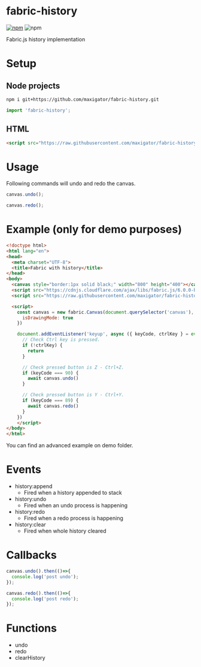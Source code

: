 # fabric-history

[![npm](https://img.shields.io/npm/v/fabric-history)](https://www.npmjs.com/package/fabric-history) ![npm](https://img.shields.io/npm/dw/fabric-history)

Fabric.js history implementation

# Setup

## Node projects
```bash
npm i git+https://github.com/maxigator/fabric-history.git
```

```javascript
import 'fabric-history';
```

## HTML

```html
<script src="https://raw.githubusercontent.com/maxigator/fabric-history/master/src/index.min.js"></script>
```

# Usage

Following commands will undo and redo the canvas.

```javascript
canvas.undo();

canvas.redo();
```

# Example (only for demo purposes)

```html
<!doctype html>
<html lang="en">
<head>
  <meta charset="UTF-8">
  <title>Fabric with history</title>
</head>
<body>
  <canvas style="border:1px solid black;" width="800" height="400"></canvas>
  <script src="https://cdnjs.cloudflare.com/ajax/libs/fabric.js/6.0.0-beta5/fabric.min.js"></script>
  <script src="https://raw.githubusercontent.com/maxigator/fabric-history/master/src/index.min.js"></script>

  <script>
    const canvas = new fabric.Canvas(document.querySelector('canvas'), {
      isDrawingMode: true
    })

    document.addEventListener('keyup', async ({ keyCode, ctrlKey } = event) => {
      // Check Ctrl key is pressed.
      if (!ctrlKey) {
        return
      }

      // Check pressed button is Z - Ctrl+Z.
      if (keyCode === 90) {
        await canvas.undo()
      }

      // Check pressed button is Y - Ctrl+Y.
      if (keyCode === 89) {
        await canvas.redo()
      }
    })
    </script>
</body>
</html>
```

You can find an advanced example on demo folder.

# Events

- history:append
  - Fired when a history appended to stack
- history:undo
  - Fired when an undo process is happening
- history:redo
  - Fired when a redo process is happening
- history:clear
  - Fired when whole history cleared

# Callbacks


```javascript
canvas.undo().then(()=>{ 
  console.log('post undo');
});

canvas.redo().then(()=>{ 
  console.log('post redo');
});
```

# Functions

- undo
- redo
- clearHistory
